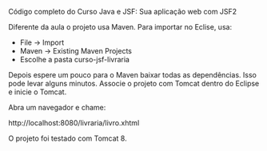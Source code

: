 Código completo do Curso Java e JSF: Sua aplicação web com JSF2

Diferente da aula o projeto usa Maven. Para importar no Eclise, usa:

- File -> Import
- Maven -> Existing Maven Projects
- Escolhe a pasta curso-jsf-livraria

Depois espere um pouco para o Maven baixar todas as dependências. Isso pode levar alguns minutos. Associe o projeto com Tomcat dentro do Eclipse e inicie o Tomcat. 

Abra um navegador e chame:

http://localhost:8080/livraria/livro.xhtml

O projeto foi testado com Tomcat 8.

